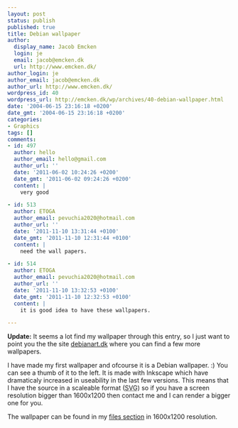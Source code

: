 ```yaml
---
layout: post
status: publish
published: true
title: Debian wallpaper
author:
  display_name: Jacob Emcken
  login: je
  email: jacob@emcken.dk
  url: http://www.emcken.dk/
author_login: je
author_email: jacob@emcken.dk
author_url: http://www.emcken.dk/
wordpress_id: 40
wordpress_url: http://emcken.dk/wp/archives/40-debian-wallpaper.html
date: '2004-06-15 23:16:18 +0200'
date_gmt: '2004-06-15 23:16:18 +0200'
categories:
- Graphics
tags: []
comments:
- id: 497
  author: hello
  author_email: hello@gmail.com
  author_url: ''
  date: '2011-06-02 10:24:26 +0200'
  date_gmt: '2011-06-02 09:24:26 +0200'
  content: |
    very good

- id: 513
  author: ETOGA
  author_email: pevuchia2020@hotmail.com
  author_url: ''
  date: '2011-11-10 13:31:44 +0100'
  date_gmt: '2011-11-10 12:31:44 +0100'
  content: |
    need the wall papers.

- id: 514
  author: ETOGA
  author_email: pevuchia2020@hotmail.com
  author_url: ''
  date: '2011-11-10 13:32:53 +0100'
  date_gmt: '2011-11-10 12:32:53 +0100'
  content: |
    it is good idea to have these wallpapers.

---
```

<a href='/weblog/uploads/debian_true_freedom.png'><img border='0' hspace='5' align='left' src='/weblog/uploads/debian_true_freedom.thumb.png' alt='' /></a>
**Update:** It seems a lot find my wallpaper through this entry, so I just want to point you the the site [debianart.dk][1] where you can find a few more wallpapers.

I have made my first wallpaper and ofcourse it is a Debian wallpaper. :)
You can see a thumb of it to the left. It is made with Inkscape which have dramaticaly increased in useability in the last few versions. This means that I have the source in a scaleable format (<abbr title="Scalable Vector Graphics">SVG</abbr>) so if you have a screen resolution bigger than 1600x1200 then contact me and I can render a bigger one for you.

The wallpaper can be found in my <a href="/files/">files section</a> in 1600x1200 resolution.

[1]: http://www.debianart.dk/

